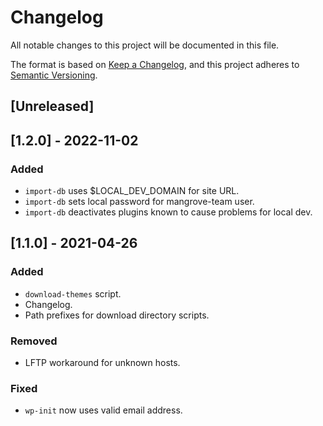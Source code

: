 # Changelog

All notable changes to this project will be documented in this file.

The format is based on [Keep a Changelog](https://keepachangelog.com/en/1.0.0/),
and this project adheres to [Semantic Versioning].

[Semantic Versioning]: https://semver.org/spec/v2.0.0.html

## [Unreleased]

## [1.2.0] - 2022-11-02
### Added
- `import-db` uses $LOCAL_DEV_DOMAIN for site URL.
- `import-db` sets local password for mangrove-team user.
- `import-db` deactivates plugins known to cause problems for local dev.

## [1.1.0] - 2021-04-26
### Added
- `download-themes` script.
- Changelog.
- Path prefixes for download directory scripts.

### Removed
- LFTP workaround for unknown hosts.

### Fixed
- `wp-init` now uses valid email address.
